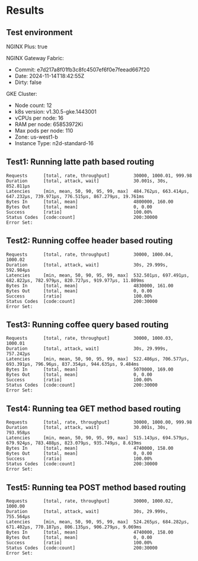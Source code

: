 # Results

## Test environment

NGINX Plus: true

NGINX Gateway Fabric:

- Commit: e7d217a8f01fb3c8fc4507ef6f0e7feead667f20
- Date: 2024-11-14T18:42:55Z
- Dirty: false

GKE Cluster:

- Node count: 12
- k8s version: v1.30.5-gke.1443001
- vCPUs per node: 16
- RAM per node: 65853972Ki
- Max pods per node: 110
- Zone: us-west1-b
- Instance Type: n2d-standard-16

## Test1: Running latte path based routing

```text
Requests      [total, rate, throughput]         30000, 1000.01, 999.98
Duration      [total, attack, wait]             30.001s, 30s, 852.811µs
Latencies     [min, mean, 50, 90, 95, 99, max]  484.762µs, 663.414µs, 647.232µs, 739.971µs, 776.515µs, 867.279µs, 19.761ms
Bytes In      [total, mean]                     4800000, 160.00
Bytes Out     [total, mean]                     0, 0.00
Success       [ratio]                           100.00%
Status Codes  [code:count]                      200:30000  
Error Set:
```

## Test2: Running coffee header based routing

```text
Requests      [total, rate, throughput]         30000, 1000.04, 1000.02
Duration      [total, attack, wait]             30s, 29.999s, 592.984µs
Latencies     [min, mean, 50, 90, 95, 99, max]  532.501µs, 697.491µs, 682.822µs, 782.979µs, 820.727µs, 919.977µs, 11.809ms
Bytes In      [total, mean]                     4830000, 161.00
Bytes Out     [total, mean]                     0, 0.00
Success       [ratio]                           100.00%
Status Codes  [code:count]                      200:30000  
Error Set:
```

## Test3: Running coffee query based routing

```text
Requests      [total, rate, throughput]         30000, 1000.03, 1000.01
Duration      [total, attack, wait]             30s, 29.999s, 757.242µs
Latencies     [min, mean, 50, 90, 95, 99, max]  522.486µs, 706.577µs, 693.391µs, 796.96µs, 837.354µs, 944.635µs, 9.484ms
Bytes In      [total, mean]                     5070000, 169.00
Bytes Out     [total, mean]                     0, 0.00
Success       [ratio]                           100.00%
Status Codes  [code:count]                      200:30000  
Error Set:
```

## Test4: Running tea GET method based routing

```text
Requests      [total, rate, throughput]         30000, 1000.00, 999.98
Duration      [total, attack, wait]             30.001s, 30s, 793.958µs
Latencies     [min, mean, 50, 90, 95, 99, max]  515.143µs, 694.579µs, 679.924µs, 783.488µs, 823.079µs, 935.749µs, 8.619ms
Bytes In      [total, mean]                     4740000, 158.00
Bytes Out     [total, mean]                     0, 0.00
Success       [ratio]                           100.00%
Status Codes  [code:count]                      200:30000  
Error Set:
```

## Test5: Running tea POST method based routing

```text
Requests      [total, rate, throughput]         30000, 1000.02, 1000.00
Duration      [total, attack, wait]             30s, 29.999s, 755.564µs
Latencies     [min, mean, 50, 90, 95, 99, max]  524.265µs, 684.282µs, 671.402µs, 770.187µs, 806.135µs, 906.279µs, 9.069ms
Bytes In      [total, mean]                     4740000, 158.00
Bytes Out     [total, mean]                     0, 0.00
Success       [ratio]                           100.00%
Status Codes  [code:count]                      200:30000  
Error Set:
```
